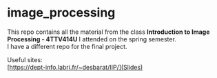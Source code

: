 # image_processing

This repo contains all the material from the class **Introduction to Image Processing - 4TTV414U** I attended on the spring semester.<br>
I have a different repo for the final project.

Useful sites:<br>
[https://dept-info.labri.fr/~desbarat/IIP/](Slides)<br>

